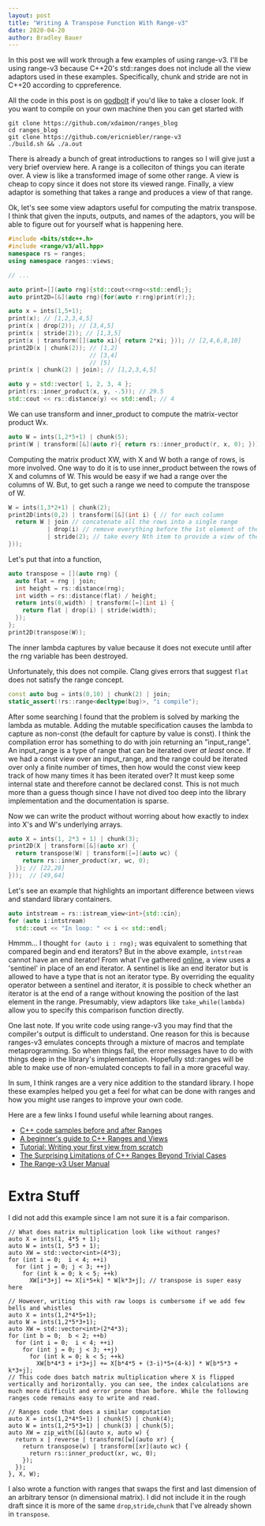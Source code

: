 ```yaml
---
layout: post
title: "Writing A Transpose Function With Range-v3"
date: 2020-04-20
author: Bradley Bauer
---
```


In this post we will work through a few examples of using range-v3.
I'll be using range-v3 because C++20's std::ranges does not include all the view adaptors used in these examples. Specifically, chunk and stride are not in C++20 according to cppreference.

All the code in this post is on [godbolt](https://godbolt.org/z/uMmq8f) if you'd like to take a closer look. If you want to compile on your own machine then you can get started with
```
git clone https://github.com/xdaimon/ranges_blog
cd ranges_blog
git clone https://github.com/ericniebler/range-v3
./build.sh && ./a.out
```

There is already a bunch of great introductions to ranges so I will give just a very brief overview here. A range is a colleciton of things you can iterate over. A view is like a transformed image of some other range. A view is cheap to copy since it does not store its viewed range. Finally, a view adaptor is something that takes a range and produces a view of that range.

Ok, let's see some view adaptors useful for computing the matrix transpose. I think that given the inputs, outputs, and names of the adaptors, you will be able to figure out for yourself what is happening here.

```cpp
#include <bits/stdc++.h>
#include <range/v3/all.hpp>
namespace rs = ranges;
using namespace ranges::views;

// ...

auto print=[](auto rng){std::cout<<rng<<std::endl;};
auto print2D=[&](auto rng){for(auto r:rng)print(r);};

auto x = ints(1,5+1);
print(x); // [1,2,3,4,5]
print(x | drop(2)); // [3,4,5]
print(x | stride(2)); // [1,3,5]
print(x | transform([](auto xi){ return 2*xi; })); // [2,4,6,8,10]
print2D(x | chunk(2)); // [1,2]
                       // [3,4]
                       // [5]
print(x | chunk(2) | join); // [1,2,3,4,5]

auto y = std::vector{ 1, 2, 3, 4 };
print(rs::inner_product(x, y, -.5)); // 29.5
std::cout << rs::distance(y) << std::endl; // 4
```

We can use transform and inner_product to compute the matrix-vector product Wx.
```cpp
auto W = ints(1,2*5+1) | chunk(5);
print(W | transform([&](auto r){ return rs::inner_product(r, x, 0); })); // [55,130]
```

Computing the matrix product XW, with X and W both a range of rows, is more involved.
One way to do it is to use inner_product between the rows of X and columns of W. This would be easy if we had a range over the columns of W.
But, to get such a range we need to compute the transpose of W.
```cpp
W = ints(1,3*2+1) | chunk(2);
print2D(ints(0,2) | transform([&](int i) { // for each column
  return W | join // concatenate all the rows into a single range
           | drop(i) // remove everything before the 1st element of the ith column
           | stride(2); // take every Nth item to provide a view of the ith column
}));
```

Let's put that into a function,

```cpp
auto transpose = [](auto rng) {
  auto flat = rng | join;
  int height = rs::distance(rng);
  int width = rs::distance(flat) / height;
  return ints(0,width) | transform([=](int i) {
    return flat | drop(i) | stride(width);
  });
};
print2D(transpose(W));
```
The inner lambda captures by value because it does not execute until after the rng variable has been destroyed.

Unfortunately, this does not compile. Clang gives errors that suggest `flat` does not satisfy the range concept.
```cpp
const auto bug = ints(0,10) | chunk(2) | join;
static_assert(!rs::range<decltype(bug)>, "i compile");
```
After some searching I found that the problem is solved by marking the lambda as mutable. Adding the mutable specification causes the lambda to capture as non-const (the default for capture by value is const). I think the compilation error has something to do with join returning an "input_range". An input_range is a type of range that can be iterated over <em>at least</em> once. If we had a const view over an input_range, and the range could be iterated over only a finite number of times, then how would the const view keep track of how many times it has been iterated over? It must keep some internal state and therefore cannot be declared const. This is not much more than a guess though since I have not dived too deep into the library implementation and the documentation is sparse.

Now we can write the product without worring about how exactly to index into X's and W's underlying arrays.
```cpp
auto X = ints(1, 2*3 + 1) | chunk(3);
print2D(X | transform([&](auto xr) {
  return transpose(W) | transform([=](auto wc) {
    return rs::inner_product(xr, wc, 0);
  }); // [22,28]
}));  // [49,64]
```

Let's see an example that highlights an important difference between views and standard library containers.
```cpp
auto intstream = rs::istream_view<int>{std::cin};
for (auto i:intstream)
  std::cout << "In loop: " << i << std::endl;
```
Hmmm... I thought `for (auto i : rng);` was equivalent to something that compared begin and end iterators?
But in the above example, `intstream` cannot have an end iterator!
From what I've gathered [online](https://stackoverflow.com/q/32900557), a view uses a 'sentinel' in place of an end iterator.
A sentinel is like an end iterator but is allowed to have a type that is not an iterator type.
By overriding the equality operator between a sentinel and iterator, it is possible to check whether an iterator is at the end of a range without knowing the position of the last element in the range.
Presumably, view adaptors like `take_while(lambda)` allow you to specify this comparison function directly.

One last note.
If you write code using range-v3 you may find that the compiler's output is difficult to understand.
One reason for this is because ranges-v3 emulates concepts through a mixture of macros and template metaprogramming.
So when things fail, the error messages have to do with things deep in the library's implementation.
Hopefully std::ranges will be able to make use of non-emulated concepts to fail in a more graceful way.

In sum, I think ranges are a very nice addition to the standard library. I hope these examples helped you get a feel for what can be done with ranges and how you might use ranges to improve your own code.

Here are a few links I found useful while learning about ranges.
  * [C++ code samples before and after Ranges](https://mariusbancila.ro/blog/2019/01/20/cpp-code-samples-before-and-after-ranges/)
  * [A beginner's guide to C++ Ranges and Views](https://hannes.hauswedell.net/post/2019/11/30/range_intro/)
  * [Tutorial: Writing your first view from scratch](https://hannes.hauswedell.net/post/2018/04/11/view1/)
  * [The Surprising Limitations of C++ Ranges Beyond Trivial Cases](https://www.fluentcpp.com/2019/09/13/the-surprising-limitations-of-c-ranges-beyond-trivial-use-cases/)
  * [The Range-v3 User Manual](https://ericniebler.github.io/range-v3/)

<h1>Extra Stuff</h1>

I did not add this example since I am not sure it is a fair comparison.

    // What does matrix multiplication look like without ranges?
    auto X = ints(1, 4*5 + 1);
    auto W = ints(1, 5*3 + 1);
    auto XW = std::vector<int>(4*3);
    for (int i = 0;  i < 4; ++i)
      for (int j = 0; j < 3; ++j)
        for (int k = 0; k < 5; ++k)
          XW[i*3+j] += X[i*5+k] * W[k*3+j]; // transpose is super easy here

    // However, writing this with raw loops is cumbersome if we add few bells and whistles
    auto X = ints(1,2*4*5+1);
    auto W = ints(1,2*5*3+1);
    auto XW = std::vector<int>(2*4*3);
    for (int b = 0;  b < 2; ++b)
      for (int i = 0;  i < 4; ++i)
        for (int j = 0; j < 3; ++j)
          for (int k = 0; k < 5; ++k)
            XW[b*4*3 + i*3+j] += X[b*4*5 + (3-i)*5+(4-k)] * W[b*5*3 + k*3+j];
    // This code does batch matrix multiplication where X is flipped vertically and horizontally. you can see, the index calculations are much more difficult and error prone than before. While the following ranges code remains easy to write and read.

    // Ranges code that does a similar computation
    auto X = ints(1,2*4*5+1) | chunk(5) | chunk(4);
    auto W = ints(1,2*5*3+1) | chunk(3) | chunk(5);
    auto XW = zip_with([&](auto x, auto w) {
      return x | reverse | transform([w](auto xr) {
        return transpose(w) | transform([xr](auto wc) {
          return rs::inner_product(xr, wc, 0);
        });
      });
    }, X, W);

I also wrote a function with ranges that swaps the first and last dimension of an arbitrary tensor (n dimensional matrix). I did not include it in the rough draft since it is more of the same `drop`,`stride`,`chunk` that I've already shown in `transpose`.
